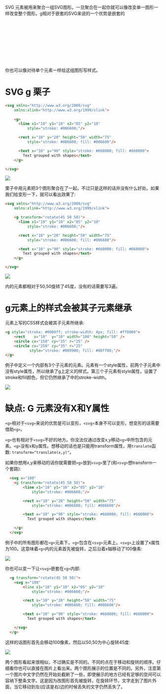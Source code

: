 SVG <g> 元素被用来聚合一组SVG图形。一旦聚合在一起你就可以像改变单一图形一样改变整个图形。g相对于嵌套的SVG来说的一个优势是嵌套的<svg>本身不能成为变形(可以对g用transform，svg则不行)的目标。

你也可以像对待单个元素一样给这组图形写样式。

# SVG g 栗子

```HTML
<svg xmlns="http://www.w3.org/2000/svg"
    xmlns:xlink="http://www.w3.org/1999/xlink">
    
    <g>
      <line x1="10" y1="10" x2="85" y2="10"
          style="stroke: #006600;"/>

      <rect x="10" y="20" height="50" width="75"
          style="stroke: #006600; fill: #006600"/>

      <text x="10" y="90" style="stroke: #660000; fill: #660000">
        Text grouped with shapes</text>
    </g>

</svg>
```

![](./image/7-1.svg)

栗子中用<g>元素把3个图形聚合在了一起，不过只是这样的话并没有什么好处。如果我们给<g>变形一下，就可以看出效果了:

```HTML
<svg xmlns="http://www.w3.org/2000/svg"
    xmlns:xlink="http://www.w3.org/1999/xlink">

    <g transform="rotate(45 50 50)">
      <line x1="10" y1="10" x2="85" y2="10"
          style="stroke: #006600;"/>

      <rect x="10" y="20" height="50" width="75"
          style="stroke: #006600; fill: #006600"/>

      <text x="10" y="90" style="stroke: #660000; fill: #660000">
        Text grouped with shapes</text>
    </g>

</svg>
```

![](./image/7-2.svg)

<g>内的元素都相对于50,50旋转了45度，没有<g>的话需要写3遍。

# g元素上的样式会被其子元素继承

<g>元素上写的CSS样式会被其子元素所继承:

```HTML
<g style="stroke: #0000ff; stroke-width: 4px; fill: #ff0000">
    <rect    x="10"  y="10" width="100" height="50" />
    <circle cx="150" cy="35" r="25" />
    <circle cx="250" cy="35" r="25"
           style="stroke: #009900; fill: #00ff00;"/>
</g>
```

例子中定义一个内部有3个子元素的<g>元素。<g>元素有一个style属性，前两个子元素中没有style属性，所以继承了g上定义的样式。第三个子元素有style属性，设置了stroke和fill颜色，但它仍然继承了<g>中的stroke-width。

![](./image/7-3.svg)

# 缺点: G 元素没有X和Y属性

`<g>`相对于`<svg>`来说的优势是可以变形，`<svg>`本身不可以变形，想变形的话需要借助`<g>`。

`<g>`也有相对于`<svg>`不好的地方。你没法仅通过改变x,y移动`<g>`中所包含的元素。`<g>`没有x和y属性。想移动的话也是只能用transform属性，用`translate`函数: `transform="translate(x,y)"`。

如果你想用x,y来移动的话你就需要把`<g>`放到`<svg>`里了(和`<svg>`想transform一个套路):

```HTML
  <svg x="100"
    <g transform="rotate(45 50 50)">
        <line x1="10" y1="10" x2="85" y2="10"
            style="stroke: #006600;"/>

        <rect x="10" y="20" height="50" width="75"
            style="stroke: #006600; fill: #006600"/>

        <text x="10" y="90" style="stroke: #660000; fill: #660000">
          Text grouped with shapes</text>

    </g>
  </svg>
```

例子中的所有图形都在`<g>`元素下，`<g>`包含在`<svg>`元素上。`<svg>`上设置了x属性为100。这意味着`<g>`内的元素首先被旋转，之后沿着x轴移动了100像素:

![](./image/7-4.svg)


你也可以变一下让`<svg>`嵌套在`<g>`内部:

```HTML
  <g transform="rotate(45 50 50)">
    <svg x="100"
        <line x1="10" y1="10" x2="85" y2="10"
            style="stroke: #006600;"/>

        <rect x="10" y="20" height="50" width="75"
            style="stroke: #006600; fill: #006600"/>

        <text x="10" y="90" style="stroke: #660000; fill: #660000">
          Text grouped with shapes</text>

    </svg>
  </g>
```

这样的话图形首先会移动100像素，然后以50,50为中心旋转45度:

![](./image/7-5.svg)

两个图形看起来很相似，不过确实是不同的。不同的点在于移动和旋转的顺序。仔细看你也可以直接在图片上看出来。两个图形展示的位置是不同的。另外，注意第一个图片中文字仍然在开始处截断了一些，即使展示的地方已经有足够的空间可以容纳下整条文字。这是因为改图形首先被旋转，在旋转环节，文字走到了图片外面，当它移动到左(应该是右)边的时候丢失的文字仍然丢失了。
